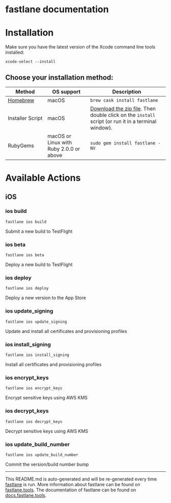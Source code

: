 fastlane documentation
================
# Installation

Make sure you have the latest version of the Xcode command line tools installed:

```
xcode-select --install
```

## Choose your installation method:

| Method                     | OS support                              | Description                                                                                                                           |
|----------------------------|-----------------------------------------|---------------------------------------------------------------------------------------------------------------------------------------|
| [Homebrew](http://brew.sh) | macOS                                   | `brew cask install fastlane`                                                                                                          |
| Installer Script           | macOS                                   | [Download the zip file](https://download.fastlane.tools). Then double click on the `install` script (or run it in a terminal window). |
| RubyGems                   | macOS or Linux with Ruby 2.0.0 or above | `sudo gem install fastlane -NV`                                                                                                       |

# Available Actions
## iOS
### ios build
```
fastlane ios build
```
Submit a new build to TestFlight
### ios beta
```
fastlane ios beta
```
Deploy a new build to TestFlight
### ios deploy
```
fastlane ios deploy
```
Deploy a new version to the App Store
### ios update_signing
```
fastlane ios update_signing
```
Update and install all certificates and provisioning profiles
### ios install_signing
```
fastlane ios install_signing
```
Install all certificates and provisioning profiles
### ios encrypt_keys
```
fastlane ios encrypt_keys
```
Encrypt sensitive keys using AWS KMS
### ios decrypt_keys
```
fastlane ios decrypt_keys
```
Decrypt sensitive keys using AWS KMS
### ios update_build_number
```
fastlane ios update_build_number
```
Commit the version/build number bump

----

This README.md is auto-generated and will be re-generated every time [fastlane](https://fastlane.tools) is run.
More information about fastlane can be found on [fastlane.tools](https://fastlane.tools).
The documentation of fastlane can be found on [docs.fastlane.tools](https://docs.fastlane.tools).
